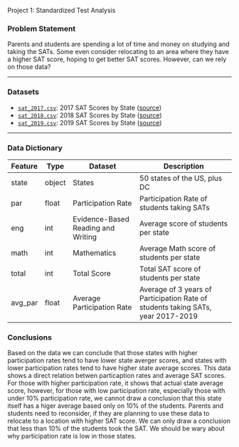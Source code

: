  Project 1: Standardized Test Analysis


### Problem Statement

Parents and students are spending a lot of time and money on studying and taking the SATs. Some even consider relocating to an area where they have a higher SAT score, hoping to get better SAT scores. However, can we rely on those data?

---

### Datasets

* [`sat_2017.csv`](./data/sat_2017.csv): 2017 SAT Scores by State ([source](https://blog.collegevine.com/here-are-the-average-sat-scores-by-state/))
* [`sat_2018.csv`](./data/sat_2018.csv): 2018 SAT Scores by State ([source](https://blog.collegevine.com/here-are-the-average-sat-scores-by-state/))
* [`sat_2019.csv`](./data/sat_2019.csv): 2019 SAT Scores by State ([source](https://blog.prepscholar.com/average-sat-scores-by-state-most-recent))

---

### Data Dictionary

|Feature|Type|Dataset|Description|
|---|---|---|---|
|state|object|States|50 states of the US, plus DC|
|par|float|Participation Rate|Participation Rate of students taking SATs|
|eng|int|Evidence-Based Reading and Writing|Average score of students per state|
|math|int|Mathematics|Average Math score of students per state|
|total|int|Total Score|Total SAT score of students per state|
|avg_par|float|Average Participation Rate|Average of 3 years of Participation Rate of students taking SATs, year 2017-2019|



### Conclusions

Based on the data we can conclude that those states with higher participation rates tend to have lower state averger scores, and states with lower participation rates tend to have higher state average scores. This data shows a direct relation betwen particaption rates and average SAT scores. For those with higher participation rate, it shows that actual state average score, however, for those with low participation rate, especially those with under 10% participation rate, we cannot draw a conclusion that this state itself has a higer average based only on 10% of the students. Parents and students need to reconsider, if they are planning to use these data to relocate to a location with higher SAT score. We can only draw a conclusion that less than 10% of the students took the SAT. We should be wary about why participation rate is low in those states.